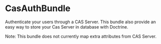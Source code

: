 CasAuthBundle
=============

Authenticate your users through a CAS Server.
This bundle also provide an easy way to store your Cas Server in database with Doctrine.

Note: This bundle does not currently map extra attributes from CAS Server.
